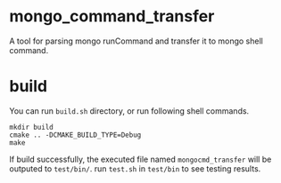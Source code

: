 # mongo_command_transfer
A tool for parsing mongo runCommand and transfer it to mongo shell command.

# build
You can run `build.sh` directory, or run following shell commands.

```shell 
mkdir build
cmake .. -DCMAKE_BUILD_TYPE=Debug
make
```

If build successfully, the executed file named `mongocmd_transfer` will be outputed to `test/bin/`. run `test.sh` in `test/bin` to see testing results.
